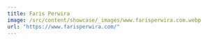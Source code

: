 ```yaml
---
title: Faris Perwira
image: /src/content/showcase/_images/www.farisperwira.com.webp
url: "https://www.farisperwira.com/"
---
```

